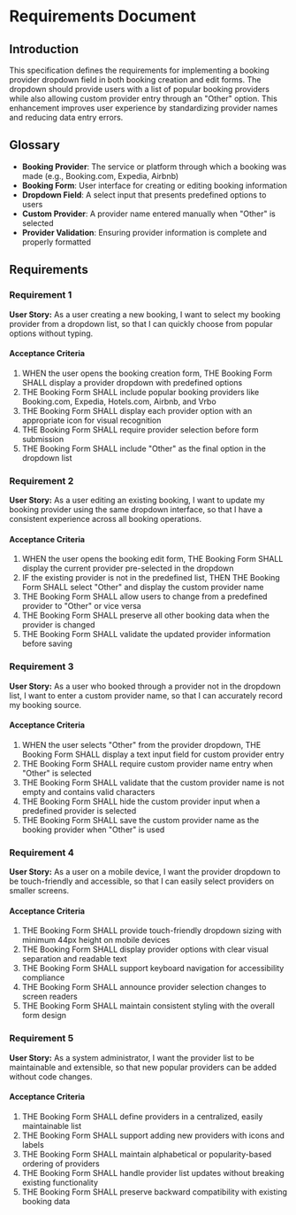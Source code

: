 # Requirements Document

## Introduction

This specification defines the requirements for implementing a booking provider dropdown field in both booking creation and edit forms. The dropdown should provide users with a list of popular booking providers while also allowing custom provider entry through an "Other" option. This enhancement improves user experience by standardizing provider names and reducing data entry errors.

## Glossary

- **Booking Provider**: The service or platform through which a booking was made (e.g., Booking.com, Expedia, Airbnb)
- **Booking Form**: User interface for creating or editing booking information
- **Dropdown Field**: A select input that presents predefined options to users
- **Custom Provider**: A provider name entered manually when "Other" is selected
- **Provider Validation**: Ensuring provider information is complete and properly formatted

## Requirements

### Requirement 1

**User Story:** As a user creating a new booking, I want to select my booking provider from a dropdown list, so that I can quickly choose from popular options without typing.

#### Acceptance Criteria

1. WHEN the user opens the booking creation form, THE Booking Form SHALL display a provider dropdown with predefined options
2. THE Booking Form SHALL include popular booking providers like Booking.com, Expedia, Hotels.com, Airbnb, and Vrbo
3. THE Booking Form SHALL display each provider option with an appropriate icon for visual recognition
4. THE Booking Form SHALL require provider selection before form submission
5. THE Booking Form SHALL include "Other" as the final option in the dropdown list

### Requirement 2

**User Story:** As a user editing an existing booking, I want to update my booking provider using the same dropdown interface, so that I have a consistent experience across all booking operations.

#### Acceptance Criteria

1. WHEN the user opens the booking edit form, THE Booking Form SHALL display the current provider pre-selected in the dropdown
2. IF the existing provider is not in the predefined list, THEN THE Booking Form SHALL select "Other" and display the custom provider name
3. THE Booking Form SHALL allow users to change from a predefined provider to "Other" or vice versa
4. THE Booking Form SHALL preserve all other booking data when the provider is changed
5. THE Booking Form SHALL validate the updated provider information before saving

### Requirement 3

**User Story:** As a user who booked through a provider not in the dropdown list, I want to enter a custom provider name, so that I can accurately record my booking source.

#### Acceptance Criteria

1. WHEN the user selects "Other" from the provider dropdown, THE Booking Form SHALL display a text input field for custom provider entry
2. THE Booking Form SHALL require custom provider name entry when "Other" is selected
3. THE Booking Form SHALL validate that the custom provider name is not empty and contains valid characters
4. THE Booking Form SHALL hide the custom provider input when a predefined provider is selected
5. THE Booking Form SHALL save the custom provider name as the booking provider when "Other" is used

### Requirement 4

**User Story:** As a user on a mobile device, I want the provider dropdown to be touch-friendly and accessible, so that I can easily select providers on smaller screens.

#### Acceptance Criteria

1. THE Booking Form SHALL provide touch-friendly dropdown sizing with minimum 44px height on mobile devices
2. THE Booking Form SHALL display provider options with clear visual separation and readable text
3. THE Booking Form SHALL support keyboard navigation for accessibility compliance
4. THE Booking Form SHALL announce provider selection changes to screen readers
5. THE Booking Form SHALL maintain consistent styling with the overall form design

### Requirement 5

**User Story:** As a system administrator, I want the provider list to be maintainable and extensible, so that new popular providers can be added without code changes.

#### Acceptance Criteria

1. THE Booking Form SHALL define providers in a centralized, easily maintainable list
2. THE Booking Form SHALL support adding new providers with icons and labels
3. THE Booking Form SHALL maintain alphabetical or popularity-based ordering of providers
4. THE Booking Form SHALL handle provider list updates without breaking existing functionality
5. THE Booking Form SHALL preserve backward compatibility with existing booking data